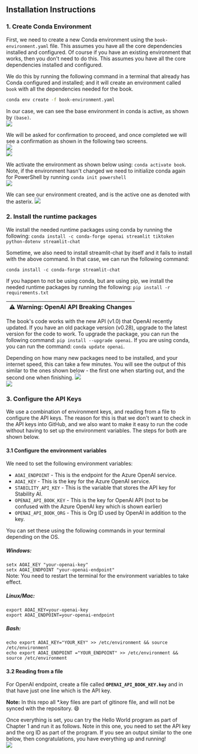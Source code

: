 ## Installation Instructions

### 1. Create Conda Environment

First, we need to create a new Conda environment using the `book-environment.yaml` file. This assumes you have all the core dependencies installed and configured. Of course if you have an existing environment that works, then you don't need to do this. This assumes you have all the core dependencies installed and configured.

We do this by running the following command in a terminal that already has Conda configured and installed; and it will create an environment called `book` with all the dependencies needed for the book.

```sh
conda env create -f book-environment.yaml
```

In our case, we can see the base environment in conda is active, as shown by `(base)`.  
![](images/conda-env-step1.png)  

We will be asked for confirmation to proceed, and once completed we will see a confirmation as shown in the following two screens.  
![](images/conda-env-step2.png)  
![](images/conda-env-step3.png)  

We activate the environment as shown below using:  `conda activate book`. Note, if the environment hasn't changed we need to initialize conda again for PowerShell by running `conda init powershell`  
![](images/conda-env-step4.png)  

We can see our environment created, and is the active one as denoted with the asterix.
![](images/conda-env-step5.png)  

### 2. Install the runtime packages
We install the needed runtime packages using conda by running the following:
`conda install -c conda-forge openai streamlit tiktoken python-dotenv streamlit-chat`

Sometime, we also need to install streamlit-chat by itself and it fails to install with the above command. In that case, we can run the following command:

`conda install -c conda-forge streamlit-chat`

If you happen to not be using conda, but are using pip, we install the needed runtime packages by running the following: `pip install -r requirements.txt`  

| :warning: **Warning:** OpenAI API Breaking Changes |
| --- |
The book's code works with the new API (v1.0) that OpenAI recently updated. If you have an old package version (v0.28), upgrade to the latest version for the code to work. To upgrade the package, you can run the following command: `pip install --upgrade openai`. If you are using conda, you can run the command: `conda update openai`.

Depending on how many new packages need to be installed, and your internet speed, this can take a few minutes. You will see the output of this similar to the ones shown below - the first one when starting out, and the second one when finishing.
![](images/pip-install-step1.png)  
![](images/pip-install-step2.png)  

### 3. Configure the API Keys
We use a combination of environment keys, and reading from a file to configure the API keys. The reason for this is that we don't want to check in the API keys into GitHub, and we also want to make it easy to run the code without having to set up the environment variables. The steps for both are shown below.

#### 3.1 Configure the environment variables
We need to set the following environment variables:
* `AOAI_ENDPOINT` - This is the endpoint for the Azure OpenAI service.
* `AOAI_KEY` - This is the key for the Azure OpenAI service.
* `STABILITY_API_KEY` - This is the variable that stores the API key for Stability AI.
* `OPENAI_API_BOOK_KEY` - This is the key for OpenAI API (not to be confused with the Azure OpenAI key which is shown earlier)
* `OPENAI_API_BOOK_ORG` - This is Org ID used by OpenAI in addition to the key.

You can set these using the following commands in your terminal depending on the OS.
##### Windows:
`setx AOAI_KEY "your-openai-key"`  
`setx AOAI_ENDPOINT "your-openai-endpoint"`  
Note: You need to restart the terminal for the environment variables to take effect.

##### Linux/Mac:
`export AOAI_KEY=your-openai-key`  
`export AOAI_ENDPOINT=your-openai-endpoint`  

##### Bash:
`echo export AOAI_KEY="YOUR_KEY" >> /etc/environment && source /etc/environment`  
`echo export AOAI_ENDPOINT ="YOUR_ENDPOINT" >> /etc/environment && source /etc/environment`  

#### 3.2 Reading from a file
For OpenAI endpoint, create a file called **`OPENAI_API_BOOK_KEY.key`** and in that have just one line which is the API key.  

**Note:** In this repo all *.key files are part of gitinore file, and will not be synced with the repository. :smile:

Once everything is set, you can try the Hello World program as part of Chapter 1 and run it as follows. Note in this one, you need to set the API key and the org ID as part of the program. If you see an output similar to the one below, then congratulations, you have everything up and running!  
![](images/hello-world-openai.png)
